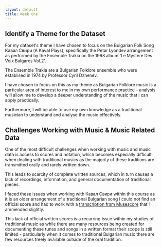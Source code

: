 ```yaml
---
layout: default
title: Week One
---
```


## Identify a Theme for the Dataset

For my dataset's theme I have chosen to focus on the Bulgarian Folk Song Кавал Свири (A Kaval Plays), specifically the Petar Lyondev arrangement as performed by the Ensemble Trakia on the 1998 album 'Le Mystere Des Voix Bulgares Vol.2'.

The Ensemble Trakia are a Bulgarian Folklore ensemble who were establised in 1974 by Professor Cyril Dzhenev.

I have chosen to focus on this as my theme as Bulgarian Folklore music is a particular area of interest to me in my own performance practice - analysis will allow me to develop a deeper understanding of the music that I can apply practically.

Furthermore, I will be able to use my own knowledge as a traditional musician to understand and analyse the music effectively.

## Challenges Working with Music & Music Related Data

One of the most difficult challenges when working with music and music data is access to scores and notation, which becomes especially difficult when dealing with traditional musics as the majority of these traditions are transmitted orally and rarely written down.

This leads to scarcity of complete written sources, which in turn causes a lack of recordings, information, and general documentation of traditional pieces. 

I faced these issues when working with Кавал Свири within this course as it is an older arrangement of a traditional Bulgarian song I could not find an official score and had to work with a [transcription from Musescore](https://musescore.com/stagnantmilk/kaval_sviri) that I ammended slightly.

This lack of official written scores is a recurring issue within my studies of traditional music as while there are many resources being created for documenting these tunes and songs in a written format their scope is still limited - particularly when it comes to traditional Bulgarian music there are few resources freely available outside of the oral tradition.